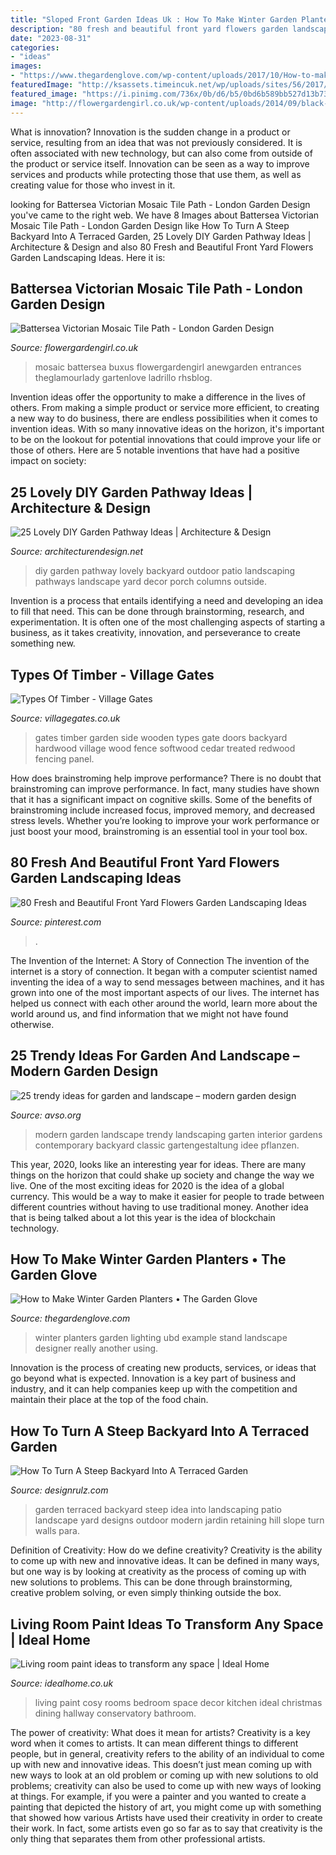```yaml
---
title: "Sloped Front Garden Ideas Uk : How To Make Winter Garden Planters • The Garden Glove"
description: "80 fresh and beautiful front yard flowers garden landscaping ideas"
date: "2023-08-31"
categories:
- "ideas"
images:
- "https://www.thegardenglove.com/wp-content/uploads/2017/10/How-to-make-winter-garden-planters-14.jpg"
featuredImage: "http://ksassets.timeincuk.net/wp/uploads/sites/56/2017/10/cosy-living-room.jpg"
featured_image: "https://i.pinimg.com/736x/0b/d6/b5/0bd6b589bb527d13b731d3f2e97bb3c6.jpg"
image: "http://flowergardengirl.co.uk/wp-content/uploads/2014/09/black-and-white-victorian-reproduction-mosaic-tile-path-battersea-York-stone-rope-edge-buxus-london-front-garden-9-572x1024.jpg"
---
```



What is innovation?
Innovation is the sudden change in a product or service, resulting from an idea that was not previously considered. It is often associated with new technology, but can also come from outside of the product or service itself. Innovation can be seen as a way to improve services and products while protecting those that use them, as well as creating value for those who invest in it.

	

		
looking for Battersea Victorian Mosaic Tile Path - London Garden Design you've came to the right web. We have 8 Images about Battersea Victorian Mosaic Tile Path - London Garden Design like How To Turn A Steep Backyard Into A Terraced Garden, 25 Lovely DIY Garden Pathway Ideas | Architecture &amp; Design and also 80 Fresh and Beautiful Front Yard Flowers Garden Landscaping Ideas. Here it is:
		
    
## Battersea Victorian Mosaic Tile Path - London Garden Design

<img loading=lazy src="http://flowergardengirl.co.uk/wp-content/uploads/2014/09/black-and-white-victorian-reproduction-mosaic-tile-path-battersea-York-stone-rope-edge-buxus-london-front-garden-9-572x1024.jpg" onerror="this.onerror=null;this.src='https://tse3.mm.bing.net/th?id=OIP.d_kO55fH4trWWWcFKCayVQHaNQ&amp;pid=15.1';" alt="Battersea Victorian Mosaic Tile Path - London Garden Design">

_Source: flowergardengirl.co.uk_

>mosaic battersea buxus flowergardengirl anewgarden entrances theglamourlady gartenlove ladrillo rhsblog. 

	

Invention ideas offer the opportunity to make a difference in the lives of others. From making a simple product or service more efficient, to creating a new way to do business, there are endless possibilities when it comes to invention ideas. With so many innovative ideas on the horizon, it's important to be on the lookout for potential innovations that could improve your life or those of others. Here are 5 notable inventions that have had a positive impact on society: 
    
## 25 Lovely DIY Garden Pathway Ideas | Architecture &amp; Design

<img loading=lazy src="http://cdn.architecturendesign.net/wp-content/uploads/2014/08/25-Lovely-DIY-Garden-Pathway-Ideas-14.jpg" onerror="this.onerror=null;this.src='https://tse1.mm.bing.net/th?id=OIP.DMXH-q8om9ThqG-R5Ox0eAHaJ4&amp;pid=15.1';" alt="25 Lovely DIY Garden Pathway Ideas | Architecture &amp; Design">

_Source: architecturendesign.net_

>diy garden pathway lovely backyard outdoor patio landscaping pathways landscape yard decor porch columns outside. 

	

Invention is a process that entails identifying a need and developing an idea to fill that need. This can be done through brainstorming, research, and experimentation. It is often one of the most challenging aspects of starting a business, as it takes creativity, innovation, and perseverance to create something new.

    
## Types Of Timber - Village Gates

<img loading=lazy src="https://www.villagegates.co.uk/wp-content/uploads/2016/07/wooden-side-gate-treated-1.jpg" onerror="this.onerror=null;this.src='https://tse4.mm.bing.net/th?id=OIP.eb4yBdURbjN_SrvCQT-uNQHaJ4&amp;pid=15.1';" alt="Types Of Timber - Village Gates">

_Source: villagegates.co.uk_

>gates timber garden side wooden types gate doors backyard hardwood village wood fence softwood cedar treated redwood fencing panel. 

	

How does brainstroming help improve performance?
There is no doubt that brainstroming can improve performance. In fact, many studies have shown that it has a significant impact on cognitive skills. Some of the benefits of brainstroming include increased focus, improved memory, and decreased stress levels. Whether you’re looking to improve your work performance or just boost your mood, brainstroming is an essential tool in your tool box.

    
## 80 Fresh And Beautiful Front Yard Flowers Garden Landscaping Ideas

<img loading=lazy src="https://i.pinimg.com/736x/0b/d6/b5/0bd6b589bb527d13b731d3f2e97bb3c6.jpg" onerror="this.onerror=null;this.src='https://tse4.mm.bing.net/th?id=OIP.O9ymOmUbW8qrQJjn76vWywHaNJ&amp;pid=15.1';" alt="80 Fresh and Beautiful Front Yard Flowers Garden Landscaping Ideas">

_Source: pinterest.com_

>. 

	

The Invention of the Internet: A Story of Connection
The invention of the internet is a story of connection. It began with a computer scientist named inventing the idea of a way to send messages between machines, and it has grown into one of the most important aspects of our lives. The internet has helped us connect with each other around the world, learn more about the world around us, and find information that we might not have found otherwise.

    
## 25 Trendy Ideas For Garden And Landscape – Modern Garden Design

<img loading=lazy src="https://www.avso.org/wp-content/uploads/2014/11/25-trendy-ideas-for-garden-and-landscape-modern-garden-design-1415263820.jpg" onerror="this.onerror=null;this.src='https://tse1.mm.bing.net/th?id=OIP.C81mUHaDLDoifkyHdMvB5AHaJ3&amp;pid=15.1';" alt="25 trendy ideas for garden and landscape – modern garden design">

_Source: avso.org_

>modern garden landscape trendy landscaping garten interior gardens contemporary backyard classic gartengestaltung idee pflanzen. 

	

This year, 2020, looks like an interesting year for ideas. There are many things on the horizon that could shake up society and change the way we live. One of the most exciting ideas for 2020 is the idea of a global currency. This would be a way to make it easier for people to trade between different countries without having to use traditional money. Another idea that is being talked about a lot this year is the idea of blockchain technology.

    
## How To Make Winter Garden Planters • The Garden Glove

<img loading=lazy src="https://www.thegardenglove.com/wp-content/uploads/2017/10/How-to-make-winter-garden-planters-14.jpg" onerror="this.onerror=null;this.src='https://tse4.mm.bing.net/th?id=OIP.zF57TJsQMYxV3NUEq8bacwHaKh&amp;pid=15.1';" alt="How to Make Winter Garden Planters • The Garden Glove">

_Source: thegardenglove.com_

>winter planters garden lighting ubd example stand landscape designer really another using. 

	

Innovation is the process of creating new products, services, or ideas that go beyond what is expected. Innovation is a key part of business and industry, and it can help companies keep up with the competition and maintain their place at the top of the food chain.

    
## How To Turn A Steep Backyard Into A Terraced Garden

<img loading=lazy src="http://cdn.designrulz.com/wp-content/uploads/2014/09/terraced-garden-designrulz-idea-16.jpg" onerror="this.onerror=null;this.src='https://tse1.mm.bing.net/th?id=OIP.QdvZh9n5-Box1yB5LVdC8gHaKB&amp;pid=15.1';" alt="How To Turn A Steep Backyard Into A Terraced Garden">

_Source: designrulz.com_

>garden terraced backyard steep idea into landscaping patio landscape yard designs outdoor modern jardin retaining hill slope turn walls para. 

	

Definition of Creativity: How do we define creativity?
Creativity is the ability to come up with new and innovative ideas. It can be defined in many ways, but one way is by looking at creativity as the process of coming up with new solutions to problems. This can be done through brainstorming, creative problem solving, or even simply thinking outside the box.

    
## Living Room Paint Ideas To Transform Any Space | Ideal Home

<img loading=lazy src="http://ksassets.timeincuk.net/wp/uploads/sites/56/2017/10/cosy-living-room.jpg" onerror="this.onerror=null;this.src='https://tse1.mm.bing.net/th?id=OIP.Dlm2iY3NOklSqGxs39nlGwHaEc&amp;pid=15.1';" alt="Living room paint ideas to transform any space | Ideal Home">

_Source: idealhome.co.uk_

>living paint cosy rooms bedroom space decor kitchen ideal christmas dining hallway conservatory bathroom. 

	

The power of creativity: What does it mean for artists?
Creativity is a key word when it comes to artists. It can mean different things to different people, but in general, creativity refers to the ability of an individual to come up with new and innovative ideas. This doesn’t just mean coming up with new ways to look at an old problem or coming up with new solutions to old problems; creativity can also be used to come up with new ways of looking at things. For example, if you were a painter and you wanted to create a painting that depicted the history of art, you might come up with something that showed how various Artists have used their creativity in order to create their work. In fact, some artists even go so far as to say that creativity is the only thing that separates them from other professional artists.

